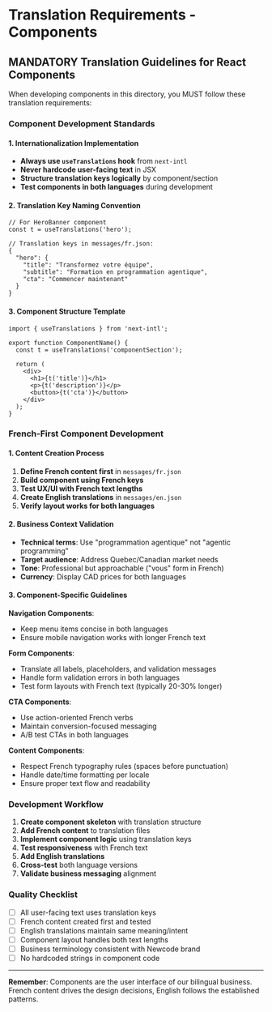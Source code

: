 # Translation Requirements - Components

## MANDATORY Translation Guidelines for React Components

When developing components in this directory, you MUST follow these translation requirements:

### Component Development Standards

#### 1. Internationalization Implementation
- **Always use `useTranslations` hook** from `next-intl`
- **Never hardcode user-facing text** in JSX
- **Structure translation keys logically** by component/section
- **Test components in both languages** during development

#### 2. Translation Key Naming Convention
```tsx
// For HeroBanner component
const t = useTranslations('hero');

// Translation keys in messages/fr.json:
{
  "hero": {
    "title": "Transformez votre équipe",
    "subtitle": "Formation en programmation agentique",
    "cta": "Commencer maintenant"
  }
}
```

#### 3. Component Structure Template
```tsx
import { useTranslations } from 'next-intl';

export function ComponentName() {
  const t = useTranslations('componentSection');
  
  return (
    <div>
      <h1>{t('title')}</h1>
      <p>{t('description')}</p>
      <button>{t('cta')}</button>
    </div>
  );
}
```

### French-First Component Development

#### 1. Content Creation Process
1. **Define French content first** in `messages/fr.json`
2. **Build component using French keys**
3. **Test UX/UI with French text lengths**
4. **Create English translations** in `messages/en.json`
5. **Verify layout works for both languages**

#### 2. Business Context Validation
- **Technical terms**: Use "programmation agentique" not "agentic programming"
- **Target audience**: Address Quebec/Canadian market needs
- **Tone**: Professional but approachable ("vous" form in French)
- **Currency**: Display CAD prices for both languages

#### 3. Component-Specific Guidelines

**Navigation Components**:
- Keep menu items concise in both languages
- Ensure mobile navigation works with longer French text

**Form Components**:
- Translate all labels, placeholders, and validation messages
- Handle form validation errors in both languages
- Test form layouts with French text (typically 20-30% longer)

**CTA Components**:
- Use action-oriented French verbs
- Maintain conversion-focused messaging
- A/B test CTAs in both languages

**Content Components**:
- Respect French typography rules (spaces before punctuation)
- Handle date/time formatting per locale
- Ensure proper text flow and readability

### Development Workflow

1. **Create component skeleton** with translation structure
2. **Add French content** to translation files
3. **Implement component logic** using translation keys
4. **Test responsiveness** with French text
5. **Add English translations**
6. **Cross-test** both language versions
7. **Validate business messaging** alignment

### Quality Checklist

- [ ] All user-facing text uses translation keys
- [ ] French content created first and tested
- [ ] English translations maintain same meaning/intent
- [ ] Component layout handles both text lengths
- [ ] Business terminology consistent with Newcode brand
- [ ] No hardcoded strings in component code

---

**Remember**: Components are the user interface of our bilingual business. French content drives the design decisions, English follows the established patterns.
